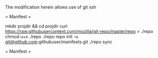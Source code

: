 
The modification herein allows use of git ssh

= Manifest =

mkdir projdir && cd projdir
curl https://raw.githubusercontent.com/mozilla/git-repo/master/repo > ./repo
chmod u+x ./repo
./repo repo init -u git@github.com:githubuser/manifests.git
./repo sync

= Manifest =

<?xml version="1.0" ?>
<manifest>
  <remote fetch="git@github.com:mozilla/" name="mozilla"/>

  <project name="privaterepo" path="localpath/privaterepo" remote="mozilla" revision="master"/>
</manifest>